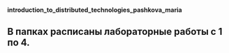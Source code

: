 #### introduction_to_distributed_technologies_pashkova_maria

## В папках расписаны лабораторные работы с 1 по 4.
